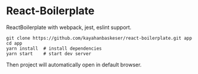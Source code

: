 # React-Boilerplate
ReactBoilerplate with webpack, jest, eslint support.

``` 
git clone https://github.com/kayahanbaskeser/react-boilerplate.git app
cd app
yarn install  # install dependencies
yarn start    # start dev server 
```
Then project will automatically open in default browser.
